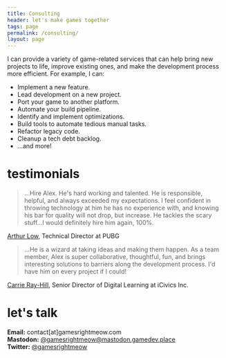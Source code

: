 ```yaml
---
title: Consulting
header: let's make games together
tags: page
permalink: /consulting/
layout: page
---
```


I can provide a variety of game-related services that can help bring new projects to life, improve existing ones, and make the development process more efficient. For example, I can:

* Implement a new feature.
* Lead development on a new project.
* Port your game to another platform.
* Automate your build pipeline.
* Identify and implement optimizations.
* Build tools to automate tedious manual tasks.
* Refactor legacy code.
* Cleanup a tech debt backlog.
* ...and more!

# testimonials
> …Hire Alex. He's hard working and talented. He is responsible, helpful, and always exceeded my expectations. I feel confident in throwing technology at him he has no experience with, and knowing his bar for quality will not drop, but increase. He tackles the scary stuff…I would definitely hire him again, 100%.  

[Arthur Low](https://www.linkedin.com/in/arthurjlow/), Technical Director at PUBG

> …He is a wizard at taking ideas and making them happen. As a team member, Alex is super collaborative, thoughtful, fun, and brings interesting solutions to barriers along the development process. I'd have him on every project if I could!  

[Carrie Ray-Hill](https://www.linkedin.com/in/carrie-ray-hill-70519a24), Senior Director of Digital Learning at iCivics Inc.

# let's talk

__Email:__ contact[at]gamesrightmeow.com   
__Mastodon:__ [@gamesrightmeow@mastodon.gamedev.place]([@gamesrightmeow@mastodon.gamedev.place](https://mastodon.gamedev.place/@gamesrightmeow))  
__Twitter:__ [@gamesrightmeow](https://twitter.com/GamesRightMeow)  
